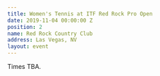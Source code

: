 ```yaml
---
title: Women's Tennis at ITF Red Rock Pro Open
date: 2019-11-04 00:00:00 Z
position: 2
name: Red Rock Country Club
address: Las Vegas, NV
layout: event
---
```


Times TBA.